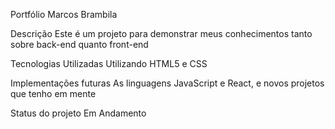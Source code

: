 Portfólio Marcos Brambila

Descrição
Este é um projeto para demonstrar meus conhecimentos tanto sobre back-end quanto front-end

Tecnologias Utilizadas
Utilizando HTML5 e CSS

Implementações futuras
As linguagens JavaScript e React, e novos projetos que tenho em mente

Status do projeto
Em Andamento




